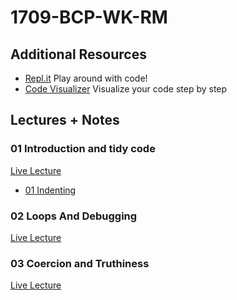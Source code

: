 # 1709-BCP-WK-RM

## Additional Resources
* [Repl.it](repl.it) Play around with code!
* [Code Visualizer](http://www.pythontutor.com/visualize.html#mode=edit) Visualize your code step by step


## Lectures + Notes

### **01 Introduction and tidy code**
[Live Lecture](https://youtube.com)
* [01 Indenting](01-tidy-code/01-indenting.js)

### **02 Loops And Debugging**
[Live Lecture](https://youtube.com)

### **03 Coercion and Truthiness**
[Live Lecture](https://youtube.com)
